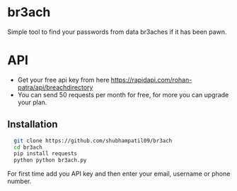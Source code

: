 
# br3ach

Simple tool to find your passwords from data br3aches if it has been pawn.

# API 

* Get your free api key from here https://rapidapi.com/rohan-patra/api/breachdirectory
* You can send 50 requests per month for free, for more you can upgrade your plan.
## Installation



```bash
  git clone https://github.com/shubhampatil09/br3ach
  cd br3ach
  pip install requests
  python python br3ach.py
```
For first time add you API key and then enter your email, username or phone number.
